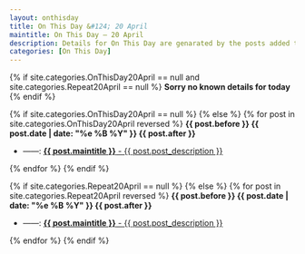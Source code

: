 ```yaml
---
layout: onthisday
title: On This Day &#124; 20 April
maintitle: On This Day — 20 April
description: Details for On This Day are genarated by the posts added to the website so the content is subject to changes/updates over time.
categories: [On This Day]
---
```


{% if site.categories.OnThisDay20April == null and site.categories.Repeat20April == null %}
<strong>Sorry no known details for today</strong>
{% endif %}

{% if site.categories.OnThisDay20April == null %}
{% else %}
{% for post in site.categories.OnThisDay20April reversed %}
<strong>{{ post.before }} {{ post.date | date: "%e %B %Y" }} {{ post.after }}</strong>
<ul>
<li> ——: <a href="{{ post.url }}"><strong>{{ post.maintitle }}</strong> - {{ post.post_description }}</a></li>
</ul>
{% endfor %}
{% endif %}

{% if site.categories.Repeat20April == null %}
{% else %}
{% for post in site.categories.Repeat20April reversed %}
<strong>{{ post.before }} {{ post.date | date: "%e %B %Y" }} {{ post.after }}</strong>
<ul>
<li> ——: <a href="{{ post.url }}"><strong>{{ post.maintitle }}</strong> - {{ post.post_description }}</a></li>
</ul>
{% endfor %}
{% endif %}
